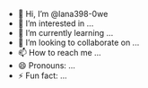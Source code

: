 - 👋 Hi, I’m @lana398-0we
- 👀 I’m interested in ...
- 🌱 I’m currently learning ...
- 💞️ I’m looking to collaborate on ...
- 📫 How to reach me ...
- 😄 Pronouns: ...
- ⚡ Fun fact: ...

<!---
lana398-0we/lana398-0we is a ✨ special ✨ repository because its `README.md` (this file) appears on your GitHub profile.
You can click the Preview link to take a look at your changes.
--->
